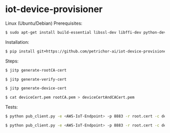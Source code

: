 # iot-device-provisioner


Linux (Ubuntu/Debian) Prerequisites:

```bash
$ sudo apt-get install build-essential libssl-dev libffi-dev python-dev
```


Installation:

```bash
$ pip install git+https://github.com/petrichor-ai/iot-device-provisioner.git
```


Steps:

```bash
$ jitp generate-rootCA-cert
```

```bash
$ jitp generate-verify-cert
```

```bash
$ jitp generate-device-cert
```

```bash
$ cat deviceCert.pem rootCA.pem > deviceCertAndCACert.pem
```


Tests:

```bash
$ python pub_client.py -e <AWS-IoT-Endpoint> -p 8883 -r root.cert -c deviceCertAndCACert.pem -k deviceCert.key -n <thingName> -id <clientId>
```

```bash
$ python pub_client.py -e <AWS-IoT-Endpoint> -p 8883 -r root.cert -c deviceCertAndCACert.pem -k deviceCert.key -n <thingName> -id <clientId>
```
